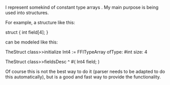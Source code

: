 I represent somekind of constant type arrays . My main purpose is being used into structures.For example, a structure like this: struct {	int field[4];}can be modeled like this: TheStruct class>>initialize	Int4 := FFITypeArray ofType: #int size: 4 TheStruct class>>fieldsDesc 	^ #(	Int4 field;	)Of course this is not the best way to do it (parser needs to be adapted to do this automatically), but is a good and fast way to provide the functionality. 